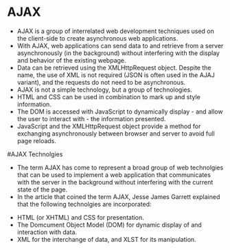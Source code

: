 # AJAX
- AJAX is a group of interrelated web development techniques used on the client-side to create asynchronous web applications.
- With AJAX, web applications can send data to and retrieve from a server asynchronously (in the background) without interfering
with the display and behavior of the existing webpage.
- Data can be retrieved using the XMLHttpRequest object. Despite the name, the use of XML is not required (JSON is often used
in the AJAJ variant), and the requests do not need to be asynchronous.
- AJAX is not a simple technology, but a group of technologies.
- HTML and CSS can be used in combination to mark up and style information.
- The DOM is accessed with JavaScript to dynamically display - and allow the user to interact with - the information presented.
- JavaScript and the XMLHttpRequest object provide a method for exchanging asynchronously between browser and server to avoid
full page reloads.

#AJAX Technolgies
- The term AJAX has come to represent a broad group of web technolgies that can be used to implement a web application that
communicates with the server in the background without interfering with the current state of the page.
- In the article that coined the term AJAX, Jesse James Garrett explained that the following technolgies are incorporated:
<ul>
<li>HTML (or XHTML) and CSS for presentation.</li>
<li>The Domcument Object Model (DOM) for dynamic display of and interaction with data.</li>
<li>XML for the interchange of data, and XLST for its manipulation.</li>
</ul>
